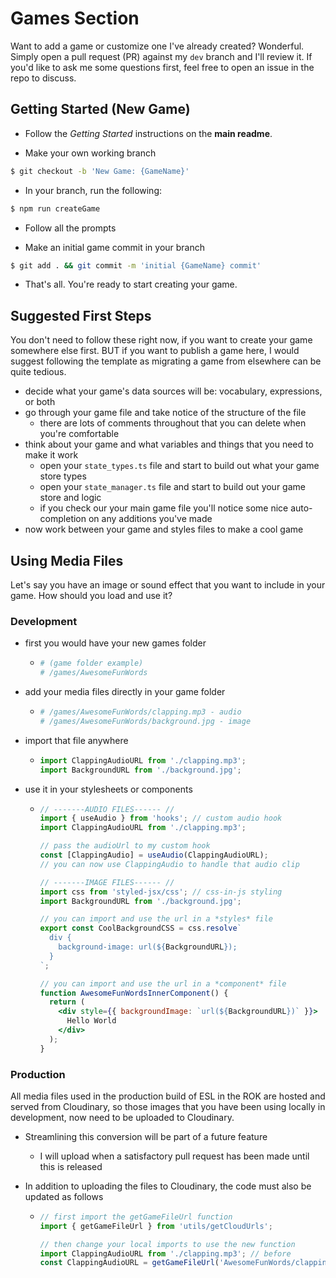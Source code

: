 # Games Section

Want to add a game or customize one I've already created? Wonderful. Simply open a pull request (PR) against my `dev` branch and I'll review it. If you'd like to ask me some questions first, feel free to open an issue in the repo to discuss.

## Getting Started (New Game)

- Follow the _Getting Started_ instructions on the **main readme**.

- Make your own working branch

```bash
$ git checkout -b 'New Game: {GameName}'
```

- In your branch, run the following:

```bash
$ npm run createGame
```

- Follow all the prompts

- Make an initial game commit in your branch

```bash
$ git add . && git commit -m 'initial {GameName} commit'
```

- That's all. You're ready to start creating your game.

## Suggested First Steps

You don't need to follow these right now, if you want to create your game somewhere else first. BUT if you want to publish a game here, I would suggest following the template as migrating a game from elsewhere can be quite tedious.

- decide what your game's data sources will be: vocabulary, expressions, or both
- go through your game file and take notice of the structure of the file
  - there are lots of comments throughout that you can delete when you're comfortable
- think about your game and what variables and things that you need to make it work
  - open your `state_types.ts` file and start to build out what your game store types
  - open your `state_manager.ts` file and start to build out your game store and logic
  - if you check our your main game file you'll notice some nice auto-completion on any additions you've made
- now work between your game and styles files to make a cool game

## Using Media Files

Let's say you have an image or sound effect that you want to include in your game. How should you load and use it?

### Development

- first you would have your new games folder
  - ```bash
    # (game folder example)
    # /games/AwesomeFunWords
    ```
- add your media files directly in your game folder
  - ```bash
    # /games/AwesomeFunWords/clapping.mp3 - audio
    # /games/AwesomeFunWords/background.jpg - image
    ```
- import that file anywhere
  - ```jsx
    import ClappingAudioURL from './clapping.mp3';
    import BackgroundURL from './background.jpg';
    ```
- use it in your stylesheets or components

  - ```jsx
    // -------AUDIO FILES------ //
    import { useAudio } from 'hooks'; // custom audio hook
    import ClappingAudioURL from './clapping.mp3';

    // pass the audioUrl to my custom hook
    const [ClappingAudio] = useAudio(ClappingAudioURL);
    // you can now use ClappingAudio to handle that audio clip

    // -------IMAGE FILES------ //
    import css from 'styled-jsx/css'; // css-in-js styling
    import BackgroundURL from './background.jpg';

    // you can import and use the url in a *styles* file
    export const CoolBackgroundCSS = css.resolve`
      div {
        background-image: url(${BackgroundURL});
      }
    `;

    // you can import and use the url in a *component* file
    function AwesomeFunWordsInnerComponent() {
      return (
        <div style={{ backgroundImage: `url(${BackgroundURL})` }}>
          Hello World
        </div>
      );
    }
    ```

### Production

All media files used in the production build of ESL in the ROK are hosted and served from Cloudinary, so those images that you have been using locally in development, now need to be uploaded to Cloudinary.

- Streamlining this conversion will be part of a future feature
  - I will upload when a satisfactory pull request has been made until this is released
- In addition to uploading the files to Cloudinary, the code must also be updated as follows

  - ```jsx
    // first import the getGameFileUrl function
    import { getGameFileUrl } from 'utils/getCloudUrls';

    // then change your local imports to use the new function
    import ClappingAudioURL from './clapping.mp3'; // before
    const ClappingAudioURL = getGameFileUrl('AwesomeFunWords/clapping.mp3'); // after
    ```
